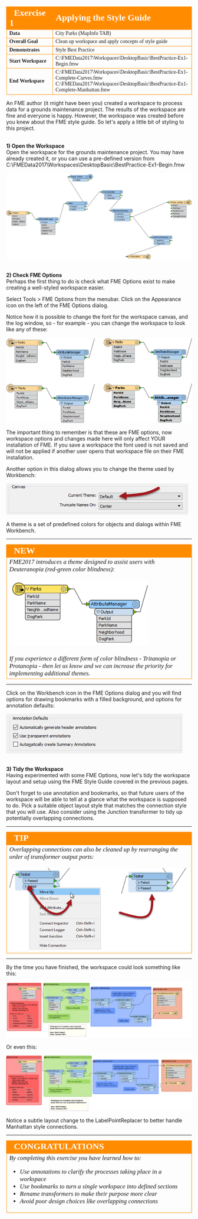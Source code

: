 <!--Exercise Section-->


<table style="border-spacing: 0px;border-collapse: collapse;font-family:serif">
<tr>
<td width=25% style="vertical-align:middle;background-color:darkorange;border: 2px solid darkorange">
<i class="fa fa-cogs fa-lg fa-pull-left fa-fw" style="color:white;padding-right: 12px;vertical-align:text-top"></i>
<span style="color:white;font-size:x-large;font-weight: bold">Exercise 1</span>
</td>
<td style="border: 2px solid darkorange;background-color:darkorange;color:white">
<span style="color:white;font-size:x-large;font-weight: bold">Applying the Style Guide</span>
</td>
</tr>

<tr>
<td style="border: 1px solid darkorange; font-weight: bold">Data</td>
<td style="border: 1px solid darkorange">City Parks (MapInfo TAB)</td>
</tr>

<tr>
<td style="border: 1px solid darkorange; font-weight: bold">Overall Goal</td>
<td style="border: 1px solid darkorange">Clean up workspace and apply concepts of style guide</td>
</tr>

<tr>
<td style="border: 1px solid darkorange; font-weight: bold">Demonstrates</td>
<td style="border: 1px solid darkorange">Style Best Practice</td>
</tr>

<tr>
<td style="border: 1px solid darkorange; font-weight: bold">Start Workspace</td>
<td style="border: 1px solid darkorange">C:\FMEData2017\Workspaces\DesktopBasic\BestPractice-Ex1-Begin.fmw</td>
</tr>

<tr>
<td style="border: 1px solid darkorange; font-weight: bold">End Workspace</td>
<td style="border: 1px solid darkorange">C:\FMEData2017\Workspaces\DesktopBasic\BestPractice-Ex1-Complete-Curves.fmw<br>C:\FMEData2017\Workspaces\DesktopBasic\BestPractice-Ex1-Complete-Manhattan.fmw</td>
</tr>

</table>


An FME author (it might have been you) created a workspace to process data for a grounds maintenance project. The results of the workspace are fine and everyone is happy. However, the workspace was created before you knew about the FME style guide. So let's apply a little bit of styling to this project. 


<br>**1) Open the Workspace**
<br>Open the workspace for the grounds maintenance project. You may have already created it, or you can use a pre-defined version from C:\FMEData2017\Workspaces\DesktopBasic\BestPractice-Ex1-Begin.fmw

![](./Images/Img3.200.Ex1.UnstyledWorkspace.png)


<br>**2) Check FME Options**
<br>Perhaps the first thing to do is check what FME Options exist to make creating a well-styled workspace easier.

Select Tools > FME Options from the menubar. Click on the Appearance icon on the left of the FME Options dialog.

Notice how it is possible to change the font for the workspace canvas, and the log window, so - for example - you can change the workspace to look like any of these:

![](./Images/Img3.201.Ex1.TextStyles.png)

The important thing to remember is that these are FME options, now workspace options and changes made here will only affect YOUR installation of FME. If you save a workspace the font used is not saved and will not be applied if another user opens that workspace file on their FME installation.

Another option in this dialog allows you to change the theme used by Workbench:

![](./Images/Img3.202.Ex1.ThemeOption.png)

A theme is a set of predefined colors for objects and dialogs within FME Workbench. 

---

<!--New Section--> 

<table style="border-spacing: 0px">
<tr>
<td style="vertical-align:middle;background-color:darkorange;border: 2px solid darkorange">
<i class="fa fa-bolt fa-lg fa-pull-left fa-fw" style="color:white;padding-right: 12px;vertical-align:text-top"></i>
<span style="color:white;font-size:x-large;font-weight: bold;font-family:serif">NEW</span>
</td>
</tr>

<tr>
<td style="border: 1px solid darkorange">
<span style="font-family:serif; font-style:italic; font-size:larger">
FME2017 introduces a theme designed to assist users with Deuteranopia (red-green color blindness):
<br><br><img src="./Images/Img3.203.Ex1.DeuteranopiaTheme.png">
<br><br>If you experience a different form of color blindness - Tritanopia or Protanopia - then let us know and we can increase the priority for implementing additional themes.
</span>
</td>
</tr>
</table>

---

Click on the Workbench icon in the FME Options dialog and you will find options for drawing bookmarks with a filled background, and options for annotation defaults:

![](./Images/Img3.204.Ex1.AnnotationDefaults.png)



<br>**3) Tidy the Workspace**
<br>Having experimented with some FME Options, now let's tidy the workspace layout and setup using the FME Style Guide covered in the previous pages.

Don't forget to use annotation and bookmarks, so that future users of the workspace will be able to tell at a glance what the workspace is supposed to do. Pick a suitable object layout style that matches the connection style that you will use. Also consider using the Junction transformer to tidy up potentially overlapping connections.

---

<!--Tip Section--> 

<table style="border-spacing: 0px">
<tr>
<td style="vertical-align:middle;background-color:darkorange;border: 2px solid darkorange">
<i class="fa fa-info-circle fa-lg fa-pull-left fa-fw" style="color:white;padding-right: 12px;vertical-align:text-top"></i>
<span style="color:white;font-size:x-large;font-weight: bold;font-family:serif">TIP</span>
</td>
</tr>

<tr>
<td style="border: 1px solid darkorange">
<span style="font-family:serif; font-style:italic; font-size:larger">
Overlapping connections can also be cleaned up by rearranging the order of transformer output ports:
<br><br><img src="./Images/Img3.205.Ex1.ReorderPorts.png">
</span>
</td>
</tr>
</table>

---

By the time you have finished, the workspace could look something like this:

![](./Images/Img3.206.Ex1.CurveStyleWorkspace.png)

Or even this:

![](./Images/Img3.207.Ex1.ManhattanStyleWorkspace.png)

Notice a subtle layout change to the LabelPointReplacer to better handle Manhattan style connections. 

---

<!--Exercise Congratulations Section--> 

<table style="border-spacing: 0px">
<tr>
<td style="vertical-align:middle;background-color:darkorange;border: 2px solid darkorange">
<i class="fa fa-thumbs-o-up fa-lg fa-pull-left fa-fw" style="color:white;padding-right: 12px;vertical-align:text-top"></i>
<span style="color:white;font-size:x-large;font-weight: bold;font-family:serif">CONGRATULATIONS</span>
</td>
</tr>

<tr>
<td style="border: 1px solid darkorange">
<span style="font-family:serif; font-style:italic; font-size:larger">
By completing this exercise you have learned how to:
<br>
<ul><li>Use annotations to clarify the processes taking place in a workspace</li>
<li>Use bookmarks to turn a single workspace into defined sections</li>
<li>Rename transformers to make their purpose more clear</li>
<li>Avoid poor design choices like overlapping connections</li></ul>
</span>
</td>
</tr>
</table>
